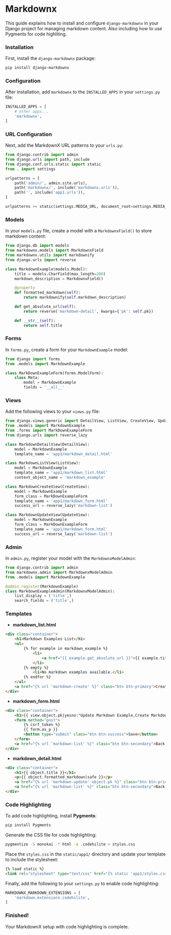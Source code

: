 

# Markdownx

This guide explains how to install and configure `django-markdownx` in your Django project for managing markdown content. Also including how to use Pygments for code highliting. 

### Installation

First, install the `django-markdownx` package:

```bash
pip install django-markdownx
```

### Configuration

After installation, add `markdownx` to the `INSTALLED_APPS` in your `settings.py` file:

```python
INSTALLED_APPS = [
    # other apps...
    'markdownx',
]
```

### URL Configuration

Next, add the MarkdownX URL patterns to your `urls.py`:

```python
from django.contrib import admin
from django.urls import path, include
from django.conf.urls.static import static
from . import settings

urlpatterns = [
    path('admin/', admin.site.urls),
    path('markdownx/', include('markdownx.urls')),
    path('', include('app1.urls')),
]

urlpatterns += static(settings.MEDIA_URL, document_root=settings.MEDIA_ROOT)
```

### Models

In your `models.py` file, create a model with a `MarkdownxField()` to store markdown content:

```python
from django.db import models
from markdownx.models import MarkdownxField
from markdownx.utils import markdownify
from django.urls import reverse

class MarkdownExample(models.Model):
    title = models.CharField(max_length=200)
    markdown_description = MarkdownxField()

    @property
    def formatted_markdown(self):
        return markdownify(self.markdown_description)

    def get_absolute_url(self):
        return reverse('markdown-detail', kwargs={'pk': self.pk})

    def __str__(self):
        return self.title
```

### Forms

In `forms.py`, create a form for your `MarkdownExample` model:

```python
from django import forms
from .models import MarkdownExample

class MarkDownExampleForm(forms.ModelForm):
    class Meta:
        model = MarkdownExample
        fields = '__all__'
```

### Views

Add the following views to your `views.py` file:

```python
from django.views.generic import DetailView, ListView, CreateView, UpdateView
from .models import MarkdownExample
from .forms import MarkDownExampleForm
from django.urls import reverse_lazy

class MarkdownDetailView(DetailView):
    model = MarkdownExample
    template_name = 'app1/markdown_detail.html'

class MarkdownListView(ListView):
    model = MarkdownExample
    template_name = 'app1/markdown_list.html'
    context_object_name = 'markdown_example'

class MarkdownCreateView(CreateView):
    model = MarkdownExample
    form_class = MarkDownExampleForm
    template_name = 'app1/markdown_form.html'
    success_url = reverse_lazy('markdown-list')

class MarkdownUpdateView(UpdateView):
    model = MarkdownExample
    form_class = MarkDownExampleForm
    template_name = 'app1/markdown_form.html'
    success_url = reverse_lazy('markdown-list')
```

### Admin

In `admin.py`, register your model with the `MarkdownxModelAdmin`:

```python
from django.contrib import admin
from markdownx.admin import MarkdownxModelAdmin
from .models import MarkdownExample

@admin.register(MarkdownExample)
class MarkdownExampleAdmin(MarkdownxModelAdmin):
    list_display = ('title',)
    search_fields = ('title',)
```

### Templates

- **markdown_list.html**

```html
<div class="container">
    <h1>Markdown Examples List</h1>
    <ul>
        {% for example in markdown_example %}
            <li>
                <a href="{{ example.get_absolute_url }}">{{ example.title }}</a>
            </li>
        {% empty %}
            <li>No markdown examples available.</li>
        {% endfor %}
    </ul>
    <a href="{% url 'markdown-create' %}" class="btn btn-primary">Create New Markdown Example</a>
</div>
```

- **markdown_form.html**

```html
<div class="container">
    <h1>{{ view.object.pk|yesno:"Update Markdown Example,Create Markdown Example" }}</h1>
    <form method="post">
        {% csrf_token %}
        {{ form.as_p }}
        <button type="submit" class="btn btn-success">Save</button>
    </form>
    <a href="{% url 'markdown-list' %}" class="btn btn-secondary">Back to List</a>
</div>
```

- **markdown_detail.html**

```html
<div class="container">
    <h1>{{ object.title }}</h1>
    <p>{{ object.formatted_markdown|safe }}</p>
    <a href="{% url 'markdown-update' object.pk %}" class="btn btn-primary">Edit</a>
    <a href="{% url 'markdown-list' %}" class="btn btn-secondary">Back to List</a>
</div>
```

### Code Highlighting

To add code highlighting, install **Pygments**:

```bash
pip install Pygments
```

Generate the CSS file for code highlighting:

```bash
pygmentize -S monokai -f html -a .codehilite > styles.css
```

Place the `styles.css` in the `static/app1/` directory and update your template to include the stylesheet:

```html
{% load static %}
<link rel="stylesheet" type="text/css" href="{% static 'app1/styles.css' %}">
```

Finally, add the following to your `settings.py` to enable code highlighting:

```python
MARKDOWNX_MARKDOWN_EXTENSIONS = [
    'markdown.extensions.codehilite',
]
```

### Finished!

Your MarkdownX setup with code highlighting is complete.
